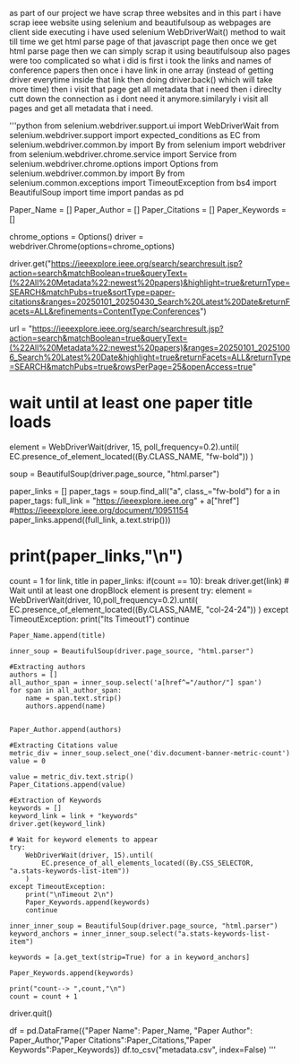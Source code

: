 as part of our project we have scrap three websites and in this part i have scrap ieee website using selenium and beautifulsoup as webpages are client side executing i have used selenium WebDriverWait() method to wait till time we get html parse page of that javascript page then once we get html parse page then we can simply scrap it using beautifulsoup also pages were too complicated so what i did is first i took the links and names of conference papers then once i have link in one array (instead of getting driver everytime inside that link then doing driver.back() which will take more time) then i visit that page get all metadata that i need then i direclty cutt down the connection as i dont need it anymore.similaryly i visit all pages and get all metadata that i need.

'''python
from selenium.webdriver.support.ui import WebDriverWait
from selenium.webdriver.support import expected_conditions as EC
from selenium.webdriver.common.by import By
from selenium import webdriver
from selenium.webdriver.chrome.service import Service
from selenium.webdriver.chrome.options import Options
from selenium.webdriver.common.by import By
from selenium.common.exceptions import TimeoutException
from bs4 import BeautifulSoup
import time
import pandas as pd

Paper_Name = []
Paper_Author = []
Paper_Citations = []
Paper_Keywords = []


chrome_options = Options()
driver = webdriver.Chrome(options=chrome_options)


driver.get("https://ieeexplore.ieee.org/search/searchresult.jsp?action=search&matchBoolean=true&queryText=(%22All%20Metadata%22:newest%20papers)&highlight=true&returnType=SEARCH&matchPubs=true&sortType=paper-citations&ranges=20250101_20250430_Search%20Latest%20Date&returnFacets=ALL&refinements=ContentType:Conferences")

url = "https://ieeexplore.ieee.org/search/searchresult.jsp?action=search&matchBoolean=true&queryText=(%22All%20Metadata%22:newest%20papers)&ranges=20250101_20251006_Search%20Latest%20Date&highlight=true&returnFacets=ALL&returnType=SEARCH&matchPubs=true&rowsPerPage=25&openAccess=true"

# wait until at least one paper title loads
element = WebDriverWait(driver, 15, poll_frequency=0.2).until(
    EC.presence_of_element_located((By.CLASS_NAME, "fw-bold"))
)


soup = BeautifulSoup(driver.page_source, "html.parser")

paper_links = []
paper_tags = soup.find_all("a", class_="fw-bold")
for a in paper_tags:
    full_link = "https://ieeexplore.ieee.org" + a["href"] #https://ieeexplore.ieee.org/document/10951154
    paper_links.append((full_link, a.text.strip()))

# print(paper_links,"\n")
count = 1
for link, title in paper_links:
    if(count == 10):
        break
    driver.get(link)
    # Wait until at least one dropBlock element is present
    try:
        element = WebDriverWait(driver, 10,poll_frequency=0.2).until(
            EC.presence_of_element_located((By.CLASS_NAME, "col-24-24"))
        )
    except TimeoutException:
        print("Its Timeout1")
        continue

    Paper_Name.append(title)

    inner_soup = BeautifulSoup(driver.page_source, "html.parser")

    #Extracting authors
    authors = []
    all_author_span = inner_soup.select('a[href^="/author/"] span')
    for span in all_author_span:
        name = span.text.strip()
        authors.append(name)
    
    
    Paper_Author.append(authors)

    #Extracting Citations value
    metric_div = inner_soup.select_one('div.document-banner-metric-count')
    value = 0
   
    value = metric_div.text.strip()
    Paper_Citations.append(value)

    #Extraction of Keywords
    keywords = []
    keyword_link = link + "keywords"
    driver.get(keyword_link)

    # Wait for keyword elements to appear
    try:
        WebDriverWait(driver, 15).until(
            EC.presence_of_all_elements_located((By.CSS_SELECTOR, "a.stats-keywords-list-item"))
        )
    except TimeoutException:
        print("\nTimeout 2\n")
        Paper_Keywords.append(keywords)
        continue

    inner_inner_soup = BeautifulSoup(driver.page_source, "html.parser")
    keyword_anchors = inner_inner_soup.select("a.stats-keywords-list-item")

    keywords = [a.get_text(strip=True) for a in keyword_anchors]
    
    Paper_Keywords.append(keywords)

    print("count--> ",count,"\n")
    count = count + 1

driver.quit()

df = pd.DataFrame({"Paper Name": Paper_Name, "Paper Author": Paper_Author,"Paper Citations":Paper_Citations,"Paper Keywords":Paper_Keywords})
df.to_csv("metadata.csv", index=False)
'''